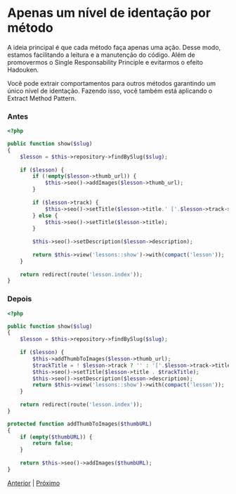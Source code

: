 # Apenas um nível de identação por método

A ideia principal é que cada método faça apenas uma ação. Desse modo, estamos facilitando a leitura e a manutenção do código. Além de promovermos o Single Responsability Principle e evitarmos o efeito Hadouken.

Você pode extrair comportamentos para outros métodos garantindo um único nível de identação. Fazendo isso, você também está aplicando o Extract Method Pattern.

### Antes

```php
<?php

public function show($slug)
{
    $lesson = $this->repository->findBySlug($slug);
    
    if ($lesson) {
        if (!empty($lesson->thumb_url)) {
            $this->seo()->addImages($lesson->thumb_url);
        }
        
        if ($lesson->track) {
            $this->seo()->setTitle($lesson->title.' ['.$lesson->track->title.']');
        } else {
            $this->seo()->setTitle($lesson->title);
        }
        
        $this->seo()->setDescription($lesson->description);
        
        return $this->view('lessons::show')->with(compact('lesson'));
    }
    
    return redirect(route('lesson.index'));
}
```

### Depois

```php
<?php

public function show($slug)
{
    $lesson = $this->repository->findBySlug($slug);
    
    if ($lesson) {
        $this->addThumbToImages($lesson->thumb_url);
        $trackTitle = ! $lesson->track ? '' : '['.$lesson->track->title.']';
        $this->seo()->setTitle($lesson->title . $trackTitle);
        $this->seo()->setDescription($lesson->description);
        return $this->view('lessons::show')->with(compact('lesson'));
    }
    
    return redirect(route('lesson.index'));
}

protected function addThumbToImages($thumbURL)
{
    if (empty($thumbURL)) {
        return false;
    }
    
    return $this->seo()->addImages($thumbURL);
}
```

[Anterior](/README.md) | [Próximo](/role-02.md)
